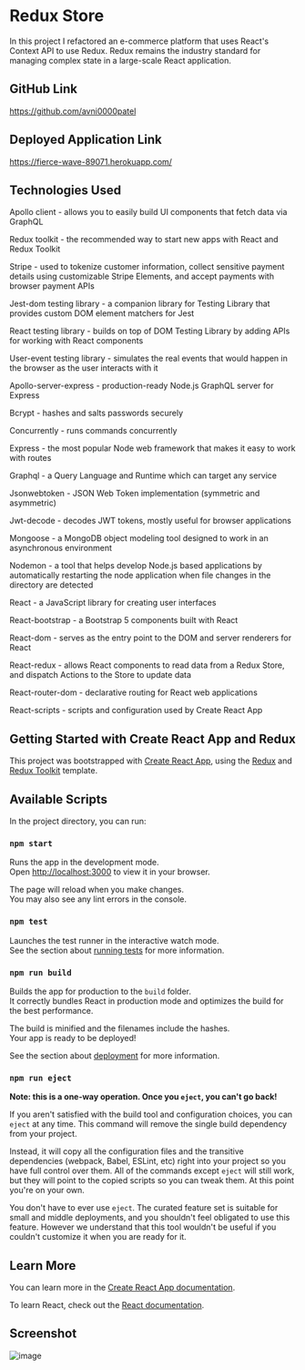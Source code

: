 # Redux Store 
In this project I refactored an e-commerce platform that uses React's Context API to use Redux. Redux remains the industry standard for managing complex state in a large-scale React application.

## GitHub Link
https://github.com/avni0000patel

## Deployed Application Link
https://fierce-wave-89071.herokuapp.com/

## Technologies Used
Apollo client - allows you to easily build UI components that fetch data via GraphQL

Redux toolkit - the recommended way to start new apps with React and Redux Toolkit

Stripe - used to tokenize customer information, collect sensitive payment details using customizable Stripe Elements, and accept payments with browser payment APIs

Jest-dom testing library - a companion library for Testing Library that provides custom DOM element matchers for Jest

React testing library - builds on top of DOM Testing Library by adding APIs for working with React components

User-event testing library - simulates the real events that would happen in the browser as the user interacts with it

Apollo-server-express - production-ready Node.js GraphQL server for Express

Bcrypt - hashes and salts passwords securely

Concurrently - runs commands concurrently

Express - the most popular Node web framework that makes it easy to work with routes

Graphql - a Query Language and Runtime which can target any service

Jsonwebtoken - JSON Web Token implementation (symmetric and asymmetric)

Jwt-decode - decodes JWT tokens, mostly useful for browser applications

Mongoose - a MongoDB object modeling tool designed to work in an asynchronous environment

Nodemon - a tool that helps develop Node.js based applications by automatically restarting the node application when file changes in the directory are detected

React - a JavaScript library for creating user interfaces

React-bootstrap - a Bootstrap 5 components built with React

React-dom - serves as the entry point to the DOM and server renderers for React

React-redux - allows React components to read data from a Redux Store, and dispatch Actions to the Store to update data

React-router-dom - declarative routing for React web applications

React-scripts - scripts and configuration used by Create React App

## Getting Started with Create React App and Redux

This project was bootstrapped with [Create React App](https://github.com/facebook/create-react-app), using the [Redux](https://redux.js.org/) and [Redux Toolkit](https://redux-toolkit.js.org/) template.

## Available Scripts

In the project directory, you can run:

### `npm start`

Runs the app in the development mode.\
Open [http://localhost:3000](http://localhost:3000) to view it in your browser.

The page will reload when you make changes.\
You may also see any lint errors in the console.

### `npm test`

Launches the test runner in the interactive watch mode.\
See the section about [running tests](https://facebook.github.io/create-react-app/docs/running-tests) for more information.

### `npm run build`

Builds the app for production to the `build` folder.\
It correctly bundles React in production mode and optimizes the build for the best performance.

The build is minified and the filenames include the hashes.\
Your app is ready to be deployed!

See the section about [deployment](https://facebook.github.io/create-react-app/docs/deployment) for more information.

### `npm run eject`

**Note: this is a one-way operation. Once you `eject`, you can't go back!**

If you aren't satisfied with the build tool and configuration choices, you can `eject` at any time. This command will remove the single build dependency from your project.

Instead, it will copy all the configuration files and the transitive dependencies (webpack, Babel, ESLint, etc) right into your project so you have full control over them. All of the commands except `eject` will still work, but they will point to the copied scripts so you can tweak them. At this point you're on your own.

You don't have to ever use `eject`. The curated feature set is suitable for small and middle deployments, and you shouldn't feel obligated to use this feature. However we understand that this tool wouldn't be useful if you couldn't customize it when you are ready for it.

## Learn More

You can learn more in the [Create React App documentation](https://facebook.github.io/create-react-app/docs/getting-started).

To learn React, check out the [React documentation](https://reactjs.org/).

## Screenshot
![image](https://user-images.githubusercontent.com/104175474/197359717-7d98f359-32ef-46cf-b579-504806829fd1.png)


